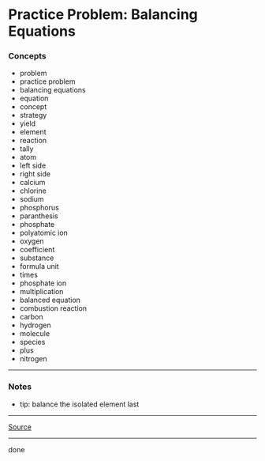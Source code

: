 # Practice Problem: Balancing Equations

### Concepts

- problem
- practice problem
- balancing equations
- equation
- concept
- strategy
- yield
- element
- reaction
- tally
- atom
- left side
- right side
- calcium
- chlorine
- sodium
- phosphorus
- paranthesis
- phosphate
- polyatomic ion
- oxygen
- coefficient
- substance
- formula unit
- times
- phosphate ion
- multiplication
- balanced equation
- combustion reaction
- carbon
- hydrogen
- molecule
- species
- plus
- nitrogen

---

### Notes

- tip: balance the isolated element last

---

[Source](https://youtu.be/EnxP8SP-LWA)

---

done